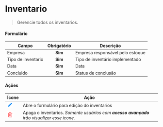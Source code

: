 # Inventario

> Gerencie todos os inventarios.

#### Formulário

| Campo              | Obrigatório | Descrição                        |
| ------------------ | :---------: | -------------------------------- |
| Empresa            |   **Sim**   | Empresa responsável pelo estoque |
| Tipo de inventario |   **Sim**   | Tipo de inventário implementado  |
| Data               |   **Sim**   | Data                             |
| Concluido          |   **Sim**   | Status de conclusão              |

#### Ações

| Ícone                                  | Ação                                                                                        |
| -------------------------------------- | ------------------------------------------------------------------------------------------- |
| ![logo](../../assets/icons/Pencil.png) | Abre o formulário para edição do inventarios                                                |
| ![logo](../../assets/icons/Trash.png)  | Apaga o inventarios. _Somente usuários com **acesso avançado** irão visualizar esse ícone._ |
